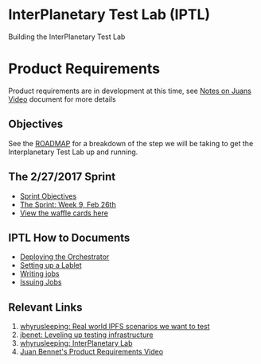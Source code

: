 # InterPlanetary Test Lab (IPTL)
Building the InterPlanetary Test Lab

# Product Requirements
Product requirements are in development at this time, see [Notes on Juans Video](https://github.com/ipfs/test-lab/blob/master/notes-on-jauns-video.md) document for more details

## Objectives
See the [ROADMAP](ROADMAP.md) for a breakdown of the step we will be taking to get the Interplanetary Test Lab up and running.

## The 2/27/2017 Sprint
- [Sprint Objectives](https://github.com/ipfs/test-lab/blob/master/sprint-objectives-2-27-2017.md)
- [The Sprint: Week 9, Feb 26th](https://github.com/ipfs/pm/issues/354)
- [View the waffle cards here](https://waffle.io/ipfs/test-lab)

## IPTL How to Documents
- [Deploying the Orchestrator](deploying-the-orchestrator.md)
- [Setting up a Lablet](setting-up-lablet.md)
- [Writing jobs](writing-jobs.md)
- [Issuing Jobs](issuing-jobs.md)

## Relevant Links
1. [whyrusleeping: Real world IPFS scenarios we want to test](https://github.com/ipfs/notes/issues/211)
2. [jbenet: Leveling up testing infrastructure](https://github.com/ipfs/notes/issues/202)
3. [whyrusleeping: InterPlanetary Lab](https://github.com/ipfs/notes/issues/191)
4. [Juan Bennet's Product Requirements Video](https://www.youtube.com/watch?v=giQfhypeo7g)
